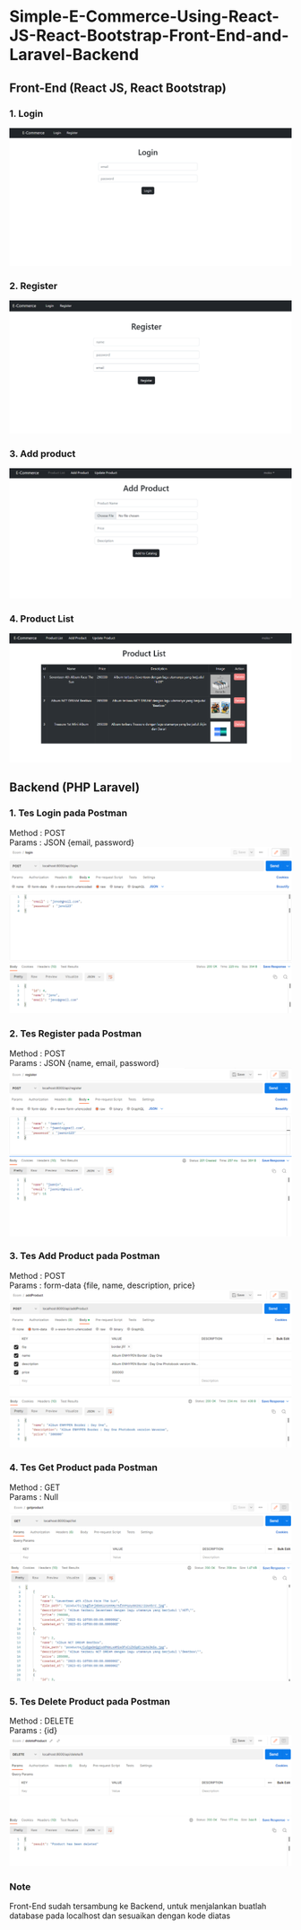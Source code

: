 # Simple-E-Commerce-Using-React-JS-React-Bootstrap-Front-End-and-Laravel-Backend

## Front-End (React JS, React Bootstrap)
### 1. Login
![front-end-login](ss/login.png)
### 2. Register
![front-end-register](ss/regis.png)
### 3. Add product
![front-end-addproduct](ss/addproduct.png)
### 4. Product List
![front-end-list](ss/productlist.png)


## Backend (PHP Laravel)
### 1. Tes Login pada Postman
Method : POST
<br>
Params : JSON {email, password} 
![back-end-login](ss/postman-login.png)
### 2. Tes Register pada Postman
Method : POST
<br>
Params : JSON {name, email, password}
![back-end-regis](ss/postman-register.png)
### 3. Tes Add Product pada Postman
Method : POST
<br>
Params : form-data {file, name, description, price}
![back-end-addproduct](ss/postman-addproduct.png)
### 4. Tes Get Product pada Postman
Method : GET
<br>
Params : Null
![back-end-getproduct](ss/postman-getproduct.png)
### 5. Tes Delete Product pada Postman
Method : DELETE
<br>
Params : {id}
![back-end-delete](ss/postman-deleteproduct.png)
<br>

### Note 

Front-End sudah tersambung ke Backend, untuk menjalankan buatlah database pada localhost dan sesuaikan dengan kode diatas
